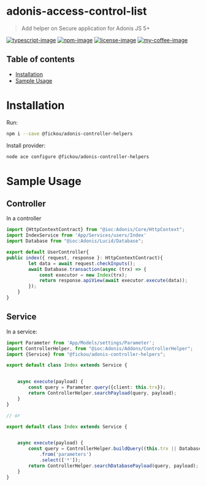 # adonis-access-control-list
> Add helper on Secure application for Adonis JS 5+

[![typescript-image]][typescript-url] 
[![npm-image]][npm-url] 
[![license-image]][license-url]
[![my-coffee-image]][my-coffee-url]


<!-- START doctoc generated TOC please keep comment here to allow auto update -->
<!-- DON'T EDIT THIS SECTION, INSTEAD RE-RUN doctoc TO UPDATE -->
## Table of contents

- [Installation](#installation)
- [Sample Usage](#sample-usage)
  

<!-- END doctoc generated TOC please keep comment here to allow auto update -->

# Installation
Run:
```bash
npm i --save @fickou/adonis-controller-helpers
```

Install provider:
```bash
node ace configure @fickou/adonis-controller-helpers
```

# Sample Usage
## Controller
In a controller

```ts
import {HttpContextContract} from "@ioc:Adonis/Core/HttpContext";
import IndexService from 'App/Services/users/Index'
import Database from "@ioc:Adonis/Lucid/Database";

export default UserController{
public index({ request, response }: HttpContextContract){
        let data = await request.checkInputs();
        await Database.transaction(async (trx) => {
            const executor = new Index(trx);
            return response.apiView(await executor.execute(data));
        });
    }
}
```

## Service

In a service:

```ts
import Parameter from 'App/Models/settings/Parameter';
import ControllerHelper, from "@ioc:Adonis/Addons/ControllerHelper";
import {Service} from "@fickou/adonis-controller-helpers";

export default class Index extends Service {


    async execute(payload) {
        const query = Parameter.query({client: this.trx});
        return ControllerHelper.searchPayload(query, payload);
    }
}

// or 

export default class Index extends Service {


    async execute(payload) {
        const query = ControllerHelper.buildQuery((this.trx || Database), (db) => db.query()
            .from('parameters')
            .select(['*']);
        return ControllerHelper.searchDatabasePayload(query, payload);
    }
}
```



[typescript-image]: https://img.shields.io/badge/Typescript-294E80.svg?logo=typescript
[typescript-url]:  "typescript"

[npm-image]: https://img.shields.io/npm/v/%40fickou%2Fadonis-controller-helpers.svg?logo=npm
[npm-url]: https://www.npmjs.com/package/adonis-request-throttler "npm"

[license-image]: https://img.shields.io/npm/l/%40fickou%2Fadonis-controller-helpers?color=blueviolet
[license-url]: LICENSE.md "license"
[my-coffee-image]:https://img.shields.io/badge/-buy_me_a%C2%A0coffee-gray?logo=buy-me-a-coffee
[my-coffee-url]:https://www.buymeacoffee.com/afidosstar

